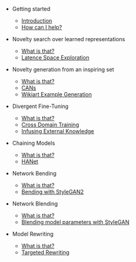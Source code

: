 - Getting started
    - [Introduction](/)
    - [How can I help?](/help/README.md)

- Novelty search over learned representations
    - [What is that?](/novelty-search-learned/README.md)
    - [Latence Space Exploration](/novelty-search-learned/latent-space-exploration/README.md)

- Novelty generation from an inspiring set
    - [What is that?](/novelty-generation-inspiring/README.md)
    - [CANs](/novelty-generation-inspiring/creative-adversarial-networks/README.md)
    - [Wikiart Example Generation](/novelty-generation-inspiring/wikiart-example-generation/README.md)

- Divergent Fine-Tuning
    - [What is that?](/divergent-fine-tuning/README.md)
    - [Cross Domain Training](/divergent-fine-tuning/cross-domain-training/README.md)
    - [Infusing External Knowledge](/divergent-fine-tuning/infusing-external-knowledge/README.md)

- Chaining Models
    - [What is that?](/chaning-models/README.md)
    - [HANet](/chaning-models/hanet/README.md)

- Network Bending
    - [What is that?](/network-bending/README.md)
    - [Bending with StyleGAN2](/network-bending/bending-with-stylegan2/README.md)

- Network Blending
    - [What is that?](/network-blending/README.md)
    - [Blending model parameters with StyleGAN](/network-blending/blending-with-stylegan/README.md)

- Model Rewriting
    - [What is that?](/model-rewriting/README.md)
    - [Targeted Rewriting](/model-rewriting/targeted-rewriting/README.md)